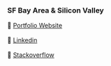 ### SF Bay Area & Silicon Valley
:page_facing_up: [Portfolio Website](http://www.jaeminkim.com) <br></br>
:page_facing_up: [Linkedin](https://www.linkedin.com/in/jaeminkim-com) <br></br>
:page_facing_up: [Stackoverflow](https://stackoverflow.com/users/story/7898397?view=Timeline) <br></br>

<!--
**jaeminkim-com/jaeminkim-com** is a ✨ _special_ ✨ repository because its `README.md` (this file) appears on your GitHub profile.

Here are some ideas to get you started:

- 🔭 I’m currently working on ...
- 🌱 I’m currently learning ...
- 👯 I’m looking to collaborate on ...
- 🤔 I’m looking for help with ...
- 💬 Ask me about ...
- 📫 How to reach me: ...
- 😄 Pronouns: ...
- ⚡ Fun fact: ...
-->
